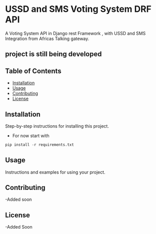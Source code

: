 # USSD and SMS Voting System DRF API
A Voting System API in Django rest Framework , with USSD and SMS Integration from Africas Talking gateway.

## project is still being developed

## Table of Contents

- [Installation](#installation)
- [Usage](#usage)
- [Contributing](#contributing)
- [License](#license)

## Installation

Step-by-step instructions for installing this  project.
- For now start with 
```python
pip install -r requirements.txt
```

## Usage

Instructions and examples for using your project.

## Contributing
-Added soon

## License

-Added Soon 
